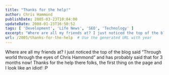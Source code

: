 ```yaml
---
title: "Thanks for the help!"
author: Chris Hammond
publishDate: 2005-03-23T10:04:00
updateDate: 2008-01-23T16:50:52
tags: [ 'Development', 'Life News', 'SEO', 'Technology' ]
excerpt: "Where are all my friends at? I just noticed the top of the blog said &#8220;Through world through the eyes of Chris Hammond&#8221; and has probably said that for 3 months now! Thanks for the help there folks, the first thing on the page and I look like an idiot!..."
url: /2005/thanks-for-the-help  # Use the generated URL with year
---
```

Where are all my friends at? I just noticed the top of the blog said &#8220;Through world through the eyes of Chris Hammond&#8221; and has probably said that for 3 months now! Thanks for the help there folks, the first thing on the page and I look like an idiot! :P
